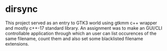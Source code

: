 # dirsync
This project served as an entry to GTK3 world using gtkmm c++ wrapper and mostly c++-17 standard library. An assignment was to make an GUI/CLI controllable application through which an user can list occurences of the same filename, count them and also set some blacklisted filename extensions.

